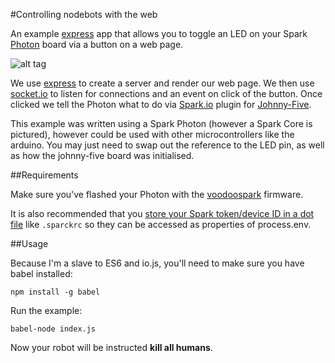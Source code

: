 #Controlling nodebots with the web

An example [express](http://expressjs.com/ "express") app that allows you to toggle an LED on your
Spark [Photon](https://store.particle.io/ "Get a Photon!") board via a button on a web page.  

![alt tag](https://github.com/chrisbuttery/controlling-nodebots-with-the-web/blob/master/photon.png)

We use [express](http://expressjs.com/ "express") to create a server and render our web page. We
then use [socket.io](http://socket.io/ "socket.io") to listen for connections and an event on click
of the button. Once clicked we tell the Photon what to do via  [Spark.io](https://github.com/rwaldron/spark-io "Spark.io plugin for Johnny-Five") plugin for [Johnny-Five]("https://github.com/rwaldron/johnny-five" "Johnny-Five").

This example was written using a Spark Photon (however a Spark Core is pictured), however could be used
with other microcontrollers like the arduino. You may just need to swap
out the reference to the LED pin, as well as how the johnny-five board
was initialised.

##Requirements

Make sure you've flashed your Photon with the [voodoospark](https://github.com/voodootikigod/voodoospark "voodoospark") firmware.

It is also recommended that you [store your Spark token/device ID in a dot file](https://github.com/rwaldron/spark-io#getting-started) like `.sparckrc` so they can be accessed as properties of process.env.

##Usage

Because I'm a slave to ES6 and io.js, you'll need to make sure you have
babel installed:

```
npm install -g babel
```

Run the example:

```
babel-node index.js
```

Now your robot will be instructed **kill all humans**.
